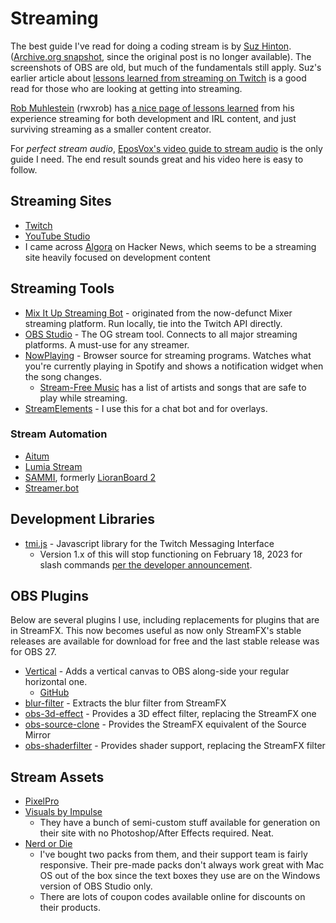 # Streaming

The best guide I've read for doing a coding stream is by
[Suz Hinton](https://twitter.com/noopkat).
([Archive.org snapshot](https://web.archive.org/web/20190225001622/https://medium.com/@suzhinton/my-twitch-live-coding-setup-b2516672fb21),
since the original post is no longer available). The screenshots of OBS are old,
but much of the fundamentals still apply. Suz's earlier article about
[lessons learned from streaming on Twitch](https://web.archive.org/web/20190226221418/https://medium.freecodecamp.org/lessons-from-my-first-year-of-live-coding-on-twitch-41a32e2f41c1)
is a good read for those who are looking at getting into streaming.

[Rob Muhlestein](https://linktr.ee/rwxrob) (rwxrob) has
[a nice page of lessons learned](https://rwxrob.github.io/bad-strimmer/) from
his experience streaming for both development and IRL content, and just
surviving streaming as a smaller content creator.

For _perfect stream audio_,
[EposVox's video guide to stream audio](https://www.youtube.com/watch?v=3rcAPp_8WkU)
is the only guide I need. The end result sounds great and his video here is easy
to follow.

## Streaming Sites

- [Twitch](https://twitch.tv)
- [YouTube Studio](https://studio.youtube.com)
- I came across [Algora](https://tv.algora.io/) on Hacker News, which seems to
  be a streaming site heavily focused on development content

## Streaming Tools

- [Mix It Up Streaming Bot](https://mixitupapp.com/) - originated from the
  now-defunct Mixer streaming platform. Run locally, tie into the Twitch API
  directly.
- [OBS Studio](https://obsproject.com/) - The OG stream tool. Connects to all
  major streaming platforms. A must-use for any streamer.
- [NowPlaying](https://nowplaying.site/) - Browser source for streaming
  programs. Watches what you're currently playing in Spotify and shows a
  notification widget when the song changes.
  - [Stream-Free Music](music/stream-safe-music.md) has a list of artists and
    songs that are safe to play while streaming.
- [StreamElements](https://streamelements.com/) - I use this for a chat bot and
  for overlays.

### Stream Automation

- [Aitum](https://aitum.tv)
- [Lumia Stream](https://lumiastream.com/)
- [SAMMI](https://sammi.solutions/), formerly
  [LioranBoard 2](https://github.com/LioranBoard/LioranBoard-2-Official/releases)
- [Streamer.bot](https://streamer.bot/)

## Development Libraries

- [tmi.js](https://github.com/tmijs/tmi.js) - Javascript library for the Twitch
  Messaging Interface
  - Version 1.x of this will stop functioning on February 18, 2023 for slash
    commands
    [per the developer announcement](https://discuss.dev.twitch.tv/t/deprecation-of-chat-commands-through-irc/40486).

## OBS Plugins

Below are several plugins I use, including replacements for plugins that are in
StreamFX. This now becomes useful as now only StreamFX's stable releases are
available for download for free and the last stable release was for OBS 27.

- [Vertical](https://aitum.tv/#vertical) - Adds a vertical canvas to OBS
  along-side your regular horizontal one.
  - [GitHub](https://github.com/Aitum/obs-vertical-canvas/)
- [blur-filter](https://prgitchell/blur-filter) - Extracts the blur filter from
  StreamFX
- [obs-3d-effect](https://github.com/exeldro/obs-3d-effect) - Provides a 3D
  effect filter, replacing the StreamFX one
- [obs-source-clone](https://github.com/exeldro/obs-source-clone) - Provides the
  StreamFX equivalent of the Source Mirror
- [obs-shaderfilter](https://github.com/exeldro/obs-shaderfilter) - Provides
  shader support, replacing the StreamFX filter

## Stream Assets

- [PixelPro](https://pixelpro.io/)
- [Visuals by Impulse](https://visualsbyimpulse.com/)
  - They have a bunch of semi-custom stuff available for generation on their
    site with no Photoshop/After Effects required. Neat.
- [Nerd or Die](https://nerdordie.com/)
  - I've bought two packs from them, and their support team is fairly
    responsive. Their pre-made packs don't always work great with Mac OS out of
    the box since the text boxes they use are on the Windows version of OBS
    Studio only.
  - There are lots of coupon codes available online for discounts on their
    products.
